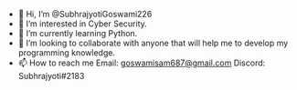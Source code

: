 - 👋 Hi, I’m @SubhrajyotiGoswami226
- 👀 I’m interested in Cyber Security.
- 🌱 I’m currently learning Python.
- 💞️ I’m looking to collaborate with anyone that will help me to develop my programming knowledge.
- 📫 How to reach me Email:   goswamisam687@gmail.com
                     Discord: Subhrajyoti#2183

<!---
SubhrajyotiGoswami226/SubhrajyotiGoswami226 is a ✨ special ✨ repository because its `README.md` (this file) appears on your GitHub profile.
You can click the Preview link to take a look at your changes.
--->
